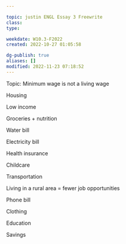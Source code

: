 ---
topic: justin ENGL Essay 3 Freewrite
class: 
type: 

weekdate: W10.3-F2022
created: 2022-10-27 01:05:58

dg-publish: true
aliases: []
modified: 2022-11-23 07:18:52
---




Topic: Minimum wage is not a living wage

Housing

Low income

Groceries + nutrition

Water bill

Electricity bill

Health insurance

Childcare

Transportation

Living in a rural area = fewer job opportunities

Phone bill

Clothing

Education

Savings